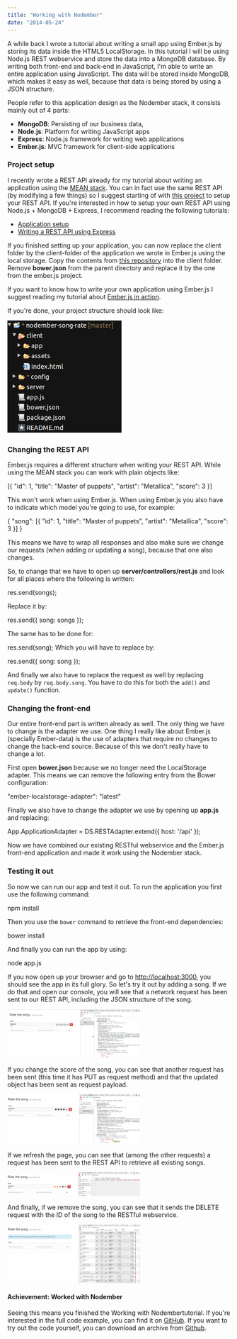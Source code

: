 ```yaml
---
title: "Working with Nodember"
date: "2014-05-24"
---
```


A while back I wrote a tutorial about writing a small app using Ember.js by storing its data inside the HTML5 LocalStorage. In this tutorial I will be using Node.js REST webservice and store the data into a MongoDB database. By writing both front-end and back-end in JavaScript, I'm able to write an entire application using JavaScript. The data will be stored inside MongoDB, which makes it easy as well, because that data is being stored by using a JSON structure.

People refer to this application design as the Nodember stack, it consists mainly out of 4 parts:

- **MongoDB**: Persisting of our business data,
- **Node.js**: Platform for writing JavaScript apps
- **Express**: Node.js framework for writing web applications
- **Ember.js**: MVC framework for client-side applications

### Project setup

I recently wrote a REST API already for my tutorial about writing an application using the [MEAN stack](http://wordpress.g00glen00b.be/mean-stack/ "Working with the MEAN stack"). You can in fact use the same REST API (by modifying a few things) so I suggest starting of with [this project](https://github.com/song-rate-mvc/mean-song-rate) to setup your REST API. If you're interested in how to setup your own REST API using Node.js + MongoDB + Express, I recommend reading the following tutorials:

- [Application setup](http://wordpress.g00glen00b.be/mean-application-setup/ "Working with the MEAN stack: Application setup")
- [Writing a REST API using Express](http://wordpress.g00glen00b.be/mean-mvc/ "Working with the MEAN stack: MVC")

If you finished setting up your application, you can now replace the client folder by the client-folder of the application we wrote in Ember.js using the local storage. Copy the contents from [this repository](https://github.com/song-rate-mvc/ember-song-rate) into the client folder. Remove **bower.json** from the parent directory and replace it by the one from the ember.js project.

If you want to know how to write your own application using Ember.js I suggest reading my tutorial about [Ember.js in action](http://wordpress.g00glen00b.be/ember-js-action/ "Ember.js in action").

If you're done, your project structure should look like:

[![project-structure](images/project-structure.png)](https://wordpress.g00glen00b.be/wp-content/uploads/2014/05/project-structure.png)

### Changing the REST API

Ember.js requires a different structure when writing your REST API. While using the MEAN stack you can work with plain objects like:

\[{
  "id": 1,
  "title": "Master of puppets",
  "artist": "Metallica",
  "score": 3
}\]

This won't work when using Ember.js. When using Ember.js you also have to indicate which model you're going to use, for example:

{
  "song": \[{
    "id": 1,
    "title": "Master of puppets",
    "artist": "Metallica",
    "score": 3
  }\]
}

This means we have to wrap all responses and also make sure we change our requests (when adding or updating a song), because that one also changes.

So, to change that we have to open up **server/controllers/rest.js** and look for all places where the following is written:

res.send(songs);

Replace it by:

res.send({
  song: songs
});

The same has to be done for:

res.send(song);
Which you will have to replace by:

res.send({
  song: song
});

And finally we also have to replace the request as well by replacing `req.body` by `req.body.song`. You have to do this for both the `add()` and `update()` function.

### Changing the front-end

Our entire front-end part is written already as well. The only thing we have to change is the adapter we use. One thing I really like about Ember.js (specially Ember-data) is the use of adapters that require no changes to change the back-end source. Because of this we don't really have to change a lot.

First open **bower.json** because we no longer need the LocalStorage adapter. This means we can remove the following entry from the Bower configuration:

"ember-localstorage-adapter": "latest"

Finally we also have to change the adapter we use by opening up **app.js** and replacing:

App.ApplicationAdapter = DS.RESTAdapter.extend({
  host: '/api'
});

Now we have combined our existing RESTful webservice and the Ember.js front-end application and made it work using the Nodember stack.

### Testing it out

So now we can run our app and test it out. To run the application you first use the following command:

npm install

Then you use the `bower` command to retrieve the front-end dependencies:

bower install

And finally you can run the app by using:

node app.js

If you now open up your browser and go to [http://localhost:3000](http://localhost:3000), you should see the app in its full glory. So let's try it out by adding a song. If we do that and open our console, you will see that a network request has been sent to our REST API, including the JSON structure of the song.

[![add-song](images/add-song1-300x110.png)](https://wordpress.g00glen00b.be/wp-content/uploads/2014/05/add-song1.png)

If you change the score of the song, you can see that another request has been sent (this time it has PUT as request method) and that the updated object has been sent as request payload.

[![update-song](images/update-song1-300x111.png)](https://wordpress.g00glen00b.be/wp-content/uploads/2014/05/update-song1.png)

If we refresh the page, you can see that (among the other requests) a request has been sent to the REST API to retrieve all existing songs.

[![get-songs](images/get-songs-300x53.png)](https://wordpress.g00glen00b.be/wp-content/uploads/2014/05/get-songs.png)

And finally, if we remove the song, you can see that it sends the DELETE request with the ID of the song to the RESTful webservice.

[![delete-song](images/delete-song-300x132.png)](https://wordpress.g00glen00b.be/wp-content/uploads/2014/05/delete-song.png)

#### Achievement: Worked with Nodember

Seeing this means you finished the Working with Nodembertutorial. If you're interested in the full code example, you can find it on [GitHub](https://github.com/song-rate-mvc/nodember-song-rate). If you want to try out the code yourself, you can download an archive from [Github](https://github.com/song-rate-mvc/nodember-song-rate/archive/master.zip).
